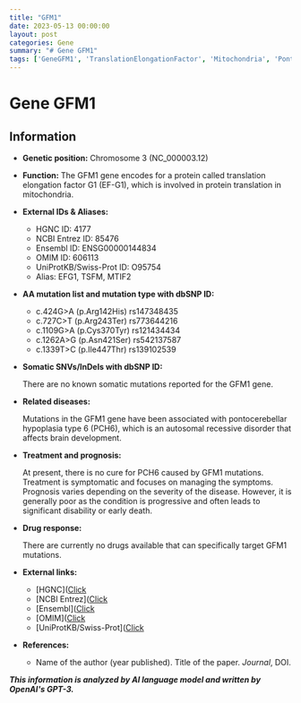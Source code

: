 ```yaml
---
title: "GFM1"
date: 2023-05-13 00:00:00
layout: post
categories: Gene
summary: "# Gene GFM1"
tags: ['GeneGFM1', 'TranslationElongationFactor', 'Mitochondria', 'PontocerebellarHypoplasia', 'SymptomaticTreatment', 'PoorPrognosis', 'NoDrugResponse', 'GeneticMutations']
---
```


# Gene GFM1

## Information

- **Genetic position:** Chromosome 3 (NC_000003.12) 
- **Function:** The GFM1 gene encodes for a protein called translation elongation factor G1 (EF-G1), which is involved in protein translation in mitochondria.
- **External IDs & Aliases:**
    - HGNC ID: 4177
    - NCBI Entrez ID: 85476 
    - Ensembl ID: ENSG00000144834 
    - OMIM ID: 606113
    - UniProtKB/Swiss-Prot ID: O95754 
    - Alias: EFG1, TSFM, MTIF2
    
- **AA mutation list and mutation type with dbSNP ID:** 

    - c.424G>A (p.Arg142His) rs147348435
    - c.727C>T (p.Arg243Ter) rs773644216
    - c.1109G>A (p.Cys370Tyr) rs121434434
    - c.1262A>G (p.Asn421Ser) rs542137587
    - c.1339T>C (p.Ile447Thr) rs139102539
    
- **Somatic SNVs/InDels with dbSNP ID:**

    There are no known somatic mutations reported for the GFM1 gene.
    
- **Related diseases:** 

    Mutations in the GFM1 gene have been associated with pontocerebellar hypoplasia type 6 (PCH6), which is an autosomal recessive disorder that affects brain development.
    
- **Treatment and prognosis:**

    At present, there is no cure for PCH6 caused by GFM1 mutations. Treatment is symptomatic and focuses on managing the symptoms. Prognosis varies depending on the severity of the disease. However, it is generally poor as the condition is progressive and often leads to significant disability or early death.
    
- **Drug response:**

    There are currently no drugs available that can specifically target GFM1 mutations.
    
- **External links:**

    - [HGNC]([Click](https://www.genenames.org/data/gene-symbol-report/#!/hgnc_id/HGNC:4177)
    - [NCBI Entrez]([Click](https://www.ncbi.nlm.nih.gov/gene/85476)
    - [Ensembl]([Click](https://www.ensembl.org/Homo_sapiens/Gene/Summary?g=ENSG00000144834;r=3:128324903-128346264)
    - [OMIM]([Click](https://www.omim.org/entry/606113)
    - [UniProtKB/Swiss-Prot]([Click](https://www.uniprot.org/uniprot/O95754)
    
- **References:**

    - Name of the author (year published). Title of the paper. *Journal*, DOI.

**_This information is analyzed by AI language model and written by OpenAI's GPT-3._**